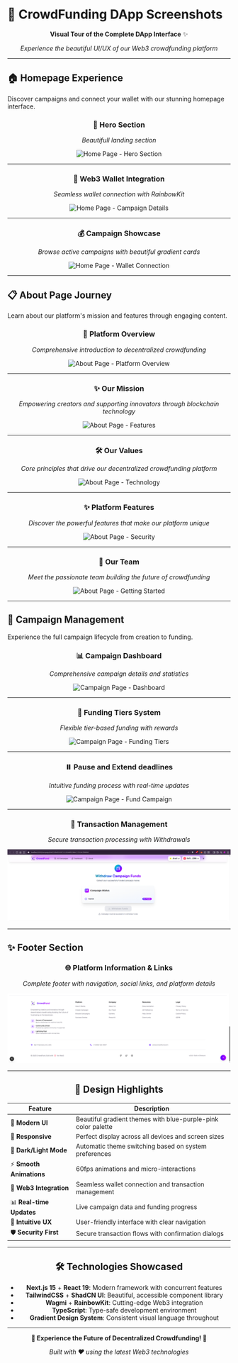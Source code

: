 # 📸 CrowdFunding DApp Screenshots

<div align="center">

**Visual Tour of the Complete DApp Interface** ✨

*Experience the beautiful UI/UX of our Web3 crowdfunding platform*

---

</div>

## 🏠 Homepage Experience

Discover campaigns and connect your wallet with our stunning homepage interface.

<div align="center">

### 🌟 Hero Section

*Beautifull landing section*

![Home Page - Hero Section](img/home-1.png)

---

### 🔗 Web3 Wallet Integration

*Seamless wallet connection with RainbowKit*

![Home Page - Campaign Details](img/home-2.png)

---

### 💰 Campaign Showcase

*Browse active campaigns with beautiful gradient cards*

![Home Page - Wallet Connection](img/home-3.png)

</div>

---

## 📋 About Page Journey

Learn about our platform's mission and features through engaging content.

<div align="center">

### 🎯 Platform Overview

*Comprehensive introduction to decentralized crowdfunding*

![About Page - Platform Overview](img/about-1.png)

---

### ✨ Our Mission

*Empowering creators and supporting innovators through blockchain technology*

![About Page - Features](img/about-2.png)

---

### 🛠️ Our Values

*Core principles that drive our decentralized crowdfunding platform*

![About Page - Technology](img/about-3.png)

---

### ✨ Platform Features

*Discover the powerful features that make our platform unique*

![About Page - Security](img/about-4.png)

---

### 🚀 Our Team

*Meet the passionate team building the future of crowdfunding*

![About Page - Getting Started](img/about-5.png)

</div>

---

## 🎯 Campaign Management

Experience the full campaign lifecycle from creation to funding.

<div align="center">

### 📊 Campaign Dashboard

*Comprehensive campaign details and statistics*

![Campaign Page - Dashboard](img/campaign-1.png)

---

### 💎 Funding Tiers System

*Flexible tier-based funding with rewards*

![Campaign Page - Funding Tiers](img/campaign-3.png)

---

### ⏸️ Pause and Extend deadlines

*Intuitive funding process with real-time updates*

![Campaign Page - Fund Campaign](img/campaign-4.png)

---

### 💸 Transaction Management

*Secure transaction processing with Withdrawals*

![Campaign Page - Transactions](img/campaign-5.png)

</div>

---

## ✨ Footer Section

<div align="center">

### 🌐 Platform Information & Links

*Complete footer with navigation, social links, and platform details*

![Footer Section](img/footer.png)

</div>

---

<div align="center">

## 🎨 **Design Highlights**

| **Feature** | **Description** |
|-------------|-----------------|
| 🎨 **Modern UI** | Beautiful gradient themes with blue-purple-pink color palette |
| 📱 **Responsive** | Perfect display across all devices and screen sizes |
| 🌙 **Dark/Light Mode** | Automatic theme switching based on system preferences |
| ⚡ **Smooth Animations** | 60fps animations and micro-interactions |
| 🔗 **Web3 Integration** | Seamless wallet connection and transaction management |
| 📊 **Real-time Updates** | Live campaign data and funding progress |
| 🎯 **Intuitive UX** | User-friendly interface with clear navigation |
| 🛡️ **Security First** | Secure transaction flows with confirmation dialogs |

---

## 🛠️ **Technologies Showcased**

- **Next.js 15** + **React 19**: Modern framework with concurrent features
- **TailwindCSS** + **ShadCN UI**: Beautiful, accessible component library
- **Wagmi** + **RainbowKit**: Cutting-edge Web3 integration
- **TypeScript**: Type-safe development environment
- **Gradient Design System**: Consistent visual language throughout

---

**🎉 Experience the Future of Decentralized Crowdfunding! 🎉**

*Built with ❤️ using the latest Web3 technologies*

</div>
